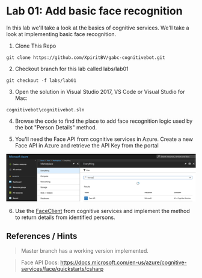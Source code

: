 # Lab 01: Add basic face recognition

In this lab we'll take a look at the basics of cognitive services. We'll take a look at implementing basic face recognition.

1. Clone This Repo
```
git clone https://github.com/XpiritBV/gabc-cognitivebot.git
```

2. Checkout branch for this lab called labs/lab01
```
git checkout -f labs/lab01
```

3. Open the solution in Visual Studio 2017, VS Code or Visual Studio for Mac: 
```
cognitivebot\cognitivebot.sln
```

4. Browse the code to find the place to add face recognition logic used by the bot "Person Details" method.

5. You'll need the Face API from cognitive services in Azure. Create a new Face API in Azure and retrieve the API Key from the portal

![](/labs/img/5.png)

6. Use the [FaceClient](https://www.nuget.org/packages/Microsoft.ProjectOxford.Face/) from cognitive services and implement the method to return details from identified persons.



## References / Hints
> Master branch has a working version implemented.

> Face API Docs: https://docs.microsoft.com/en-us/azure/cognitive-services/face/quickstarts/csharp
